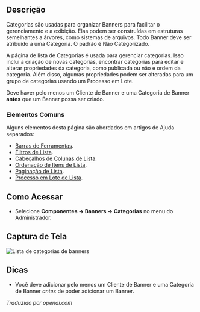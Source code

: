 <!-- Filename: Help4.x:Banners:_Categories / Display title: Banners: Categorias -->

## Descrição

Categorias são usadas para organizar Banners para facilitar o gerenciamento e a exibição. Elas podem ser construídas em estruturas semelhantes a árvores, como sistemas de arquivos. Todo Banner deve ser atribuído a uma Categoria. O padrão é Não Categorizado.

A página de lista de Categorias é usada para gerenciar categorias. Isso inclui a criação de novas categorias, encontrar categorias para editar e alterar propriedades da categoria, como publicada ou não e ordem da categoria. Além disso, algumas propriedades podem ser alteradas para um grupo de categorias usando um Processo em Lote.

Deve haver pelo menos um Cliente de Banner e uma Categoria de Banner **antes** que um Banner possa ser criado.

### Elementos Comuns

Alguns elementos desta página são abordados em artigos de Ajuda separados:

* [Barras de Ferramentas](jdocmanual?article=help/common-elements/toolbars).
* [Filtros de Lista](jdocmanual?article=help/common-elements/list-filters).
* [Cabeçalhos de Colunas de Lista](jdocmanual?article=help/common-elements/list-column-headers).
* [Ordenação de Itens de Lista](jdocmanual?article=help/common-elements/list-ordering).
* [Paginação de Lista](jdocmanual?article=help/common-elements/list-pagination).
* [Processo em Lote de Lista](jdocmanual?article=help/common-elements/list-batch-process).

## Como Acessar

- Selecione **Componentes → Banners → Categorias** no menu do Administrador.

## Captura de Tela

![Lista de categorias de banners](../../../pt/images/banners/banners-categories-list.png)

## Dicas

- Você deve adicionar pelo menos um Cliente de Banner e uma Categoria de Banner *antes* de poder adicionar um Banner.

*Traduzido por openai.com*


